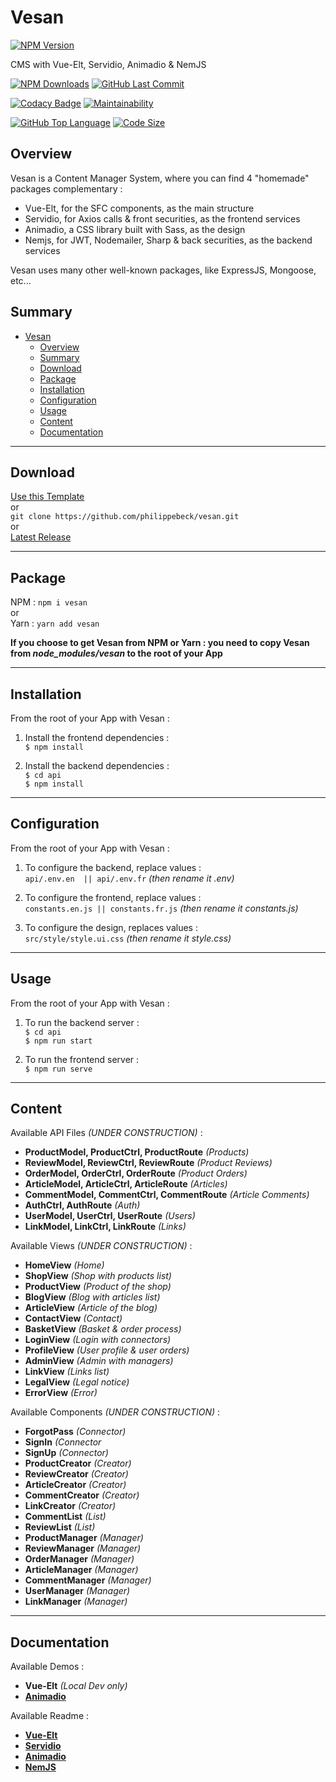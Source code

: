 # Vesan 
[![NPM Version](https://badgen.net/npm/v/vesan)](https://www.npmjs.com/package/vesan)

CMS with Vue-Elt, Servidio, Animadio & NemJS

[![NPM Downloads](https://badgen.net/npm/dt/vesan)](https://www.npmjs.com/package/vesan)
[![GitHub Last Commit](https://badgen.net/github/last-commit/philippebeck/vesan)](https://github.com/philippebeck/vesan/commits/master)

[![Codacy Badge](https://app.codacy.com/project/badge/Grade/cfde730eaf0f48a587afc8b95a2ac119)](https://www.codacy.com/gh/philippebeck/vesan/dashboard)
[![Maintainability](https://api.codeclimate.com/v1/badges/b57960e85b431ab740e3/maintainability)](https://codeclimate.com/github/philippebeck/vesan/maintainability)

[![GitHub Top Language](https://img.shields.io/github/languages/top/philippebeck/vesan)](https://github.com/philippebeck/vesan)
[![Code Size](https://img.shields.io/github/languages/code-size/philippebeck/vesan)](https://github.com/philippebeck/vesan/tree/master)

## Overview

Vesan is a Content Manager System, where you can find 4 "homemade" packages complementary :
-  Vue-Elt, for the SFC components, as the main structure  
-  Servidio, for Axios calls & front securities, as the frontend services  
-  Animadio, a CSS library built with Sass, as the design  
-  Nemjs, for JWT, Nodemailer, Sharp & back securities, as the backend services  

Vesan uses many other well-known packages, like ExpressJS, Mongoose, etc...

## Summary

- [Vesan](#vesan)
  - [Overview](#overview)
  - [Summary](#summary)
  - [Download](#download)
  - [Package](#package)
  - [Installation](#installation)
  - [Configuration](#configuration)
  - [Usage](#usage)
  - [Content](#content)
  - [Documentation](#documentation)

---

## Download

[Use this Template](https://github.com/philippebeck/vesan/generate)  
or  
`git clone https://github.com/philippebeck/vesan.git`  
or  
[Latest Release](https://github.com/philippebeck/vesan/releases)  

---

## Package

NPM : `npm i vesan`  
or  
Yarn : `yarn add vesan`  

**If you choose to get Vesan from NPM or Yarn : you need to copy Vesan from *node_modules/vesan* to the root of your App**

---

## Installation

From the root of your App with Vesan :  

1. Install the frontend dependencies :  
`$ npm install`  

2. Install the backend dependencies :  
`$ cd api`  
`$ npm install`  

---

## Configuration

From the root of your App with Vesan :  

1. To configure the backend, replace values :  
`api/.env.en  || api/.env.fr` *(then rename it .env)*  

1. To configure the frontend, replace values :  
`constants.en.js || constants.fr.js` *(then rename it constants.js)*  

1. To configure the design, replaces values :  
`src/style/style.ui.css` *(then rename it style.css)*  

---

## Usage

From the root of your App with Vesan :  

1. To run the backend server :  
`$ cd api`  
`$ npm run start`  

2. To run the frontend server :  
`$ npm run serve`  

---

## Content

Available API Files *(UNDER CONSTRUCTION)* :
-   **ProductModel, ProductCtrl, ProductRoute** *(Products)*  
-   **ReviewModel, ReviewCtrl, ReviewRoute** *(Product Reviews)*  
-   **OrderModel, OrderCtrl, OrderRoute** *(Product Orders)*  
-   **ArticleModel, ArticleCtrl, ArticleRoute** *(Articles)*  
-   **CommentModel, CommentCtrl, CommentRoute** *(Article Comments)*  
-   **AuthCtrl, AuthRoute** *(Auth)*  
-   **UserModel, UserCtrl, UserRoute** *(Users)*  
-   **LinkModel, LinkCtrl, LinkRoute** *(Links)*  

Available Views *(UNDER CONSTRUCTION)* :  
-   **HomeView** *(Home)*  
-   **ShopView** *(Shop with products list)*  
-   **ProductView** *(Product of the shop)*  
-   **BlogView** *(Blog with articles list)*  
-   **ArticleView** *(Article of the blog)*  
-   **ContactView** *(Contact)*  
-   **BasketView** *(Basket & order process)*  
-   **LoginView** *(Login with connectors)*  
-   **ProfileView** *(User profile & user orders)*  
-   **AdminView** *(Admin with managers)*  
-   **LinkView** *(Links list)*  
-   **LegalView** *(Legal notice)*  
-   **ErrorView** *(Error)*  

Available Components *(UNDER CONSTRUCTION)* :  
-   **ForgotPass** *(Connector)*  
-   **SignIn** *(Connector*  
-   **SignUp** *(Connector)*  
-   **ProductCreator** *(Creator)*  
-   **ReviewCreator** *(Creator)*  
-   **ArticleCreator** *(Creator)*  
-   **CommentCreator** *(Creator)*  
-   **LinkCreator** *(Creator)*  
-   **CommentList** *(List)*  
-   **ReviewList** *(List)*  
-   **ProductManager** *(Manager)*  
-   **ReviewManager** *(Manager)*  
-   **OrderManager** *(Manager)*  
-   **ArticleManager** *(Manager)*  
-   **CommentManager** *(Manager)*  
-   **UserManager** *(Manager)*  
-   **LinkManager** *(Manager)*  

---

## Documentation

Available Demos :
-   **Vue-Elt** *(Local Dev only)*  
-   [**Animadio**](https://philippebeck.github.io/animadio)  

Available Readme :  
-   [**Vue-Elt**](https://github.com/philippebeck/vue-elt)  
-   [**Servidio**](https://github.com/philippebeck/servidio)  
-   [**Animadio**](https://github.com/philippebeck/animadio)  
-   [**NemJS**](https://github.com/philippebeck/nemjs)  
